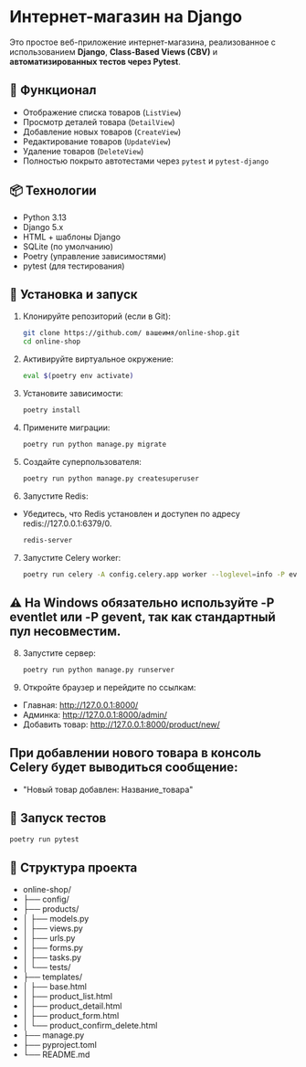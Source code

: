 # Интернет-магазин на Django

Это простое веб-приложение интернет-магазина, реализованное с использованием **Django**, **Class-Based Views (CBV)** и **автоматизированных тестов через Pytest**.

## 🧩 Функционал

- Отображение списка товаров (`ListView`)
- Просмотр деталей товара (`DetailView`)
- Добавление новых товаров (`CreateView`)
- Редактирование товаров (`UpdateView`)
- Удаление товаров (`DeleteView`)
- Полностью покрыто автотестами через `pytest` и `pytest-django`

## 📦 Технологии

- Python 3.13
- Django 5.x
- HTML + шаблоны Django
- SQLite (по умолчанию)
- Poetry (управление зависимостями)
- pytest (для тестирования)

## 🚀 Установка и запуск

1. Клонируйте репозиторий (если в Git):
    ```bash
    git clone https://github.com/ вашеимя/online-shop.git
    cd online-shop
2. Активируйте виртуальное окружение:
   ```bash
   eval $(poetry env activate)
3. Установите зависимости:
    ```bash
    poetry install
4. Примените миграции:
    ```bash
    poetry run python manage.py migrate
5. Создайте суперпользователя:
    ```bash
    poetry run python manage.py createsuperuser
6. Запустите Redis:
- Убедитесь, что Redis установлен и доступен по адресу redis://127.0.0.1:6379/0.
   ```bash
   redis-server
7. Запустите Celery worker:
   ```bash
   poetry run celery -A config.celery.app worker --loglevel=info -P eventlet
## ⚠️ На Windows обязательно используйте -P eventlet или -P gevent, так как стандартный пул несовместим. 
8. Запустите сервер:
    ```bash
    poetry run python manage.py runserver
9. Откройте браузер и перейдите по ссылкам:
- Главная: http://127.0.0.1:8000/
- Админка: http://127.0.0.1:8000/admin/
- Добавить товар: http://127.0.0.1:8000/product/new/
## При добавлении нового товара в консоль Celery будет выводиться сообщение:
- "Новый товар добавлен: Название_товара"
## 🧪 Запуск тестов
   ```bash
   poetry run pytest
   ```
## 📁 Структура проекта

- online-shop/
- ├── config/                  
- ├── products/                
- │   ├── models.py            
- │   ├── views.py             
- │   ├── urls.py              
- │   ├── forms.py             
- │   ├── tasks.py             
- │   └── tests/               
- ├── templates/               
- │   ├── base.html
- │   ├── product_list.html
- │   ├── product_detail.html
- │   ├── product_form.html
- │   └── product_confirm_delete.html
- ├── manage.py
- ├── pyproject.toml           
- └── README.md                